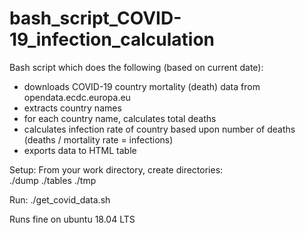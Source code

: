 # bash_script_COVID-19_infection_calculation

Bash script which does the following (based on current date):
 * downloads COVID-19 country mortality (death) data from opendata.ecdc.europa.eu
 * extracts country names
 * for each country name, calculates total deaths 
 * calculates infection rate of country based upon number of deaths (deaths / mortality rate = infections)
 * exports data to HTML table

Setup:
From your work directory, create directories:<br />
./dump
./tables
./tmp

Run:
./get_covid_data.sh

Runs fine on ubuntu 18.04 LTS
